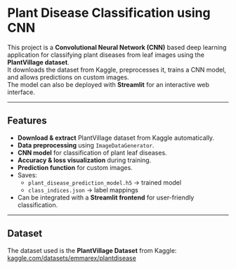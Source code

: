 # Plant Disease Classification using CNN

This project is a **Convolutional Neural Network (CNN)** based deep learning application for classifying plant diseases from leaf images using the **PlantVillage dataset**.  
It downloads the dataset from Kaggle, preprocesses it, trains a CNN model, and allows predictions on custom images.  
The model can also be deployed with **Streamlit** for an interactive web interface.

---

## Features
- **Download & extract** PlantVillage dataset from Kaggle automatically.
- **Data preprocessing** using `ImageDataGenerator`.
- **CNN model** for classification of plant leaf diseases.
- **Accuracy & loss visualization** during training.
- **Prediction function** for custom images.
- Saves:
  - `plant_disease_prediction_model.h5` → trained model
  - `class_indices.json` → label mappings
- Can be integrated with a **Streamlit frontend** for user-friendly classification.

---

## Dataset

The dataset used is the **PlantVillage Dataset** from Kaggle:  
[kaggle.com/datasets/emmarex/plantdisease](https://www.kaggle.com/datasets/emmarex/plantdisease)
